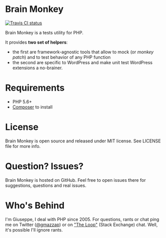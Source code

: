 <!--
layout: home
-->

# Brain Monkey

[![Travis CI status](https://travis-ci.org/Brain-WP/BrainMonkey.svg?branch=master)](https://travis-ci.org/Brain-WP/BrainMonkey)

Brain Monkey is a tests utility for PHP.

It provides **two set of helpers**:

  - the first are framework-agnostic tools that allow to mock (or *monkey patch*) and to test behavior of any PHP function
  - the second are specific to WordPress and make unit test WordPress extensions a no-brainer.

# Requirements

 - PHP 5.6+
 - [Composer](https://getcomposer.org/) to install

# License

Brain Monkey is open source and released under MIT license. See LICENSE file for more info.

# Question? Issues?

Brain Monkey is hosted on GitHub. Feel free to open issues there for suggestions, questions and real issues.

# Who's Behind

I'm Giuseppe, I deal with PHP since 2005. For questions, rants or chat ping me on Twitter ([@gmazzap](https://twitter.com/gmazzap)) 
or on ["The Loop"](http://chat.stackexchange.com/rooms/6/the-loop) (Stack Exchange) chat.
Well, it's possible I'll ignore rants.
